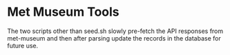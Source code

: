 # Met Museum Tools

The two scripts other than seed.sh slowly pre-fetch the API responses from met-museum and then after parsing update the records in the database for future use.
